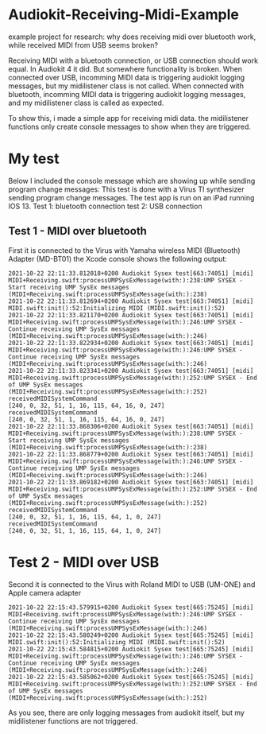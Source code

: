 # Audiokit-Receiving-Midi-Example
example project for research: why does receiving midi over bluetooth work, while received MIDI from USB seems broken?

Receiving MIDI with a bluetooth connection, or USB connection should work equal. In Audiokit 4 it did.
But somewhere functionality is broken. 
When connected over USB, incomming MIDI data is triggering audiokit logging messages, but my midilistener class is not called.
When connected with bluetooth, incomming MIDI data is triggering audiokit logging messages, and my midilistener class is called as expected.

To show this, i made a simple app for receiving midi data. the midilistener functions only create console messages to show when they are triggered.


# My test
Below I included the console message which are showing up while sending program change messages:
This test is done with a Virus TI synthesizer sending program change messages. The test app is run on an iPad running IOS 13. 
Test 1:  bluetooth connection
test 2:  USB connection

## Test 1 - MIDI over bluetooth
First it is connected to the Virus with Yamaha wireless MIDI (Bluetooth) Adapter (MD-BT01) 
the Xcode console shows the following output:
```
2021-10-22 22:11:33.812018+0200 Audiokit Sysex test[663:74051] [midi] MIDI+Receiving.swift:processUMPSysExMessage(with:):238:UMP SYSEX - Start receiving UMP SysEx messages (MIDI+Receiving.swift:processUMPSysExMessage(with:):238)
2021-10-22 22:11:33.812694+0200 Audiokit Sysex test[663:74051] [midi] MIDI.swift:init():52:Initializing MIDI (MIDI.swift:init():52)
2021-10-22 22:11:33.821170+0200 Audiokit Sysex test[663:74051] [midi] MIDI+Receiving.swift:processUMPSysExMessage(with:):246:UMP SYSEX - Continue receiving UMP SysEx messages (MIDI+Receiving.swift:processUMPSysExMessage(with:):246)
2021-10-22 22:11:33.822934+0200 Audiokit Sysex test[663:74051] [midi] MIDI+Receiving.swift:processUMPSysExMessage(with:):246:UMP SYSEX - Continue receiving UMP SysEx messages (MIDI+Receiving.swift:processUMPSysExMessage(with:):246)
2021-10-22 22:11:33.823341+0200 Audiokit Sysex test[663:74051] [midi] MIDI+Receiving.swift:processUMPSysExMessage(with:):252:UMP SYSEX - End of UMP SysEx messages (MIDI+Receiving.swift:processUMPSysExMessage(with:):252)
receivedMIDISystemCommand
[240, 0, 32, 51, 1, 16, 115, 64, 16, 0, 247]
receivedMIDISystemCommand
[240, 0, 32, 51, 1, 16, 115, 64, 16, 0, 247]
2021-10-22 22:11:33.868306+0200 Audiokit Sysex test[663:74051] [midi] MIDI+Receiving.swift:processUMPSysExMessage(with:):238:UMP SYSEX - Start receiving UMP SysEx messages (MIDI+Receiving.swift:processUMPSysExMessage(with:):238)
2021-10-22 22:11:33.868779+0200 Audiokit Sysex test[663:74051] [midi] MIDI+Receiving.swift:processUMPSysExMessage(with:):246:UMP SYSEX - Continue receiving UMP SysEx messages (MIDI+Receiving.swift:processUMPSysExMessage(with:):246)
2021-10-22 22:11:33.869182+0200 Audiokit Sysex test[663:74051] [midi] MIDI+Receiving.swift:processUMPSysExMessage(with:):252:UMP SYSEX - End of UMP SysEx messages (MIDI+Receiving.swift:processUMPSysExMessage(with:):252)
receivedMIDISystemCommand
[240, 0, 32, 51, 1, 16, 115, 64, 1, 0, 247]
receivedMIDISystemCommand
[240, 0, 32, 51, 1, 16, 115, 64, 1, 0, 247]
```


# Test 2 - MIDI over USB
Second it is connected to the Virus with Roland MIDI to USB (UM-ONE) and Apple camera adapter 

```
2021-10-22 22:15:43.579915+0200 Audiokit Sysex test[665:75245] [midi] MIDI+Receiving.swift:processUMPSysExMessage(with:):246:UMP SYSEX - Continue receiving UMP SysEx messages (MIDI+Receiving.swift:processUMPSysExMessage(with:):246)
2021-10-22 22:15:43.580249+0200 Audiokit Sysex test[665:75245] [midi] MIDI.swift:init():52:Initializing MIDI (MIDI.swift:init():52)
2021-10-22 22:15:43.584815+0200 Audiokit Sysex test[665:75245] [midi] MIDI+Receiving.swift:processUMPSysExMessage(with:):246:UMP SYSEX - Continue receiving UMP SysEx messages (MIDI+Receiving.swift:processUMPSysExMessage(with:):246)
2021-10-22 22:15:43.585062+0200 Audiokit Sysex test[665:75245] [midi] MIDI+Receiving.swift:processUMPSysExMessage(with:):252:UMP SYSEX - End of UMP SysEx messages (MIDI+Receiving.swift:processUMPSysExMessage(with:):252)
```

As you see, there are only logging messages from audiokit itself, but my midilistener functions are not triggered.
